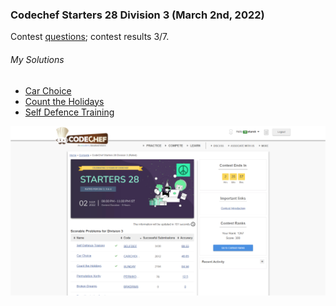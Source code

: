 ### Codechef Starters 28 Division 3 (March 2nd, 2022)
Contest [questions](https://www.codechef.com/START28C?order=desc&sortBy=successful_submissions);
contest results 3/7.

###### My Solutions
* [Car Choice](https://github.com/ez2rok/coding-contests/blob/main/week7/contests/codechef_starters_division_3/car_choice.py)
* [Count the Holidays](https://github.com/ez2rok/coding-contests/blob/main/week7/contests/codechef_starters_division_3/count_the_holidays.py)
* [Self Defence Training](https://github.com/ez2rok/coding-contests/blob/main/week7/contests/codechef_starters_division_3/self_defence_training.py)
<img src="codechef_starters_28_division_3.png" alt="Screenshot of my contest results." width="800"/>
